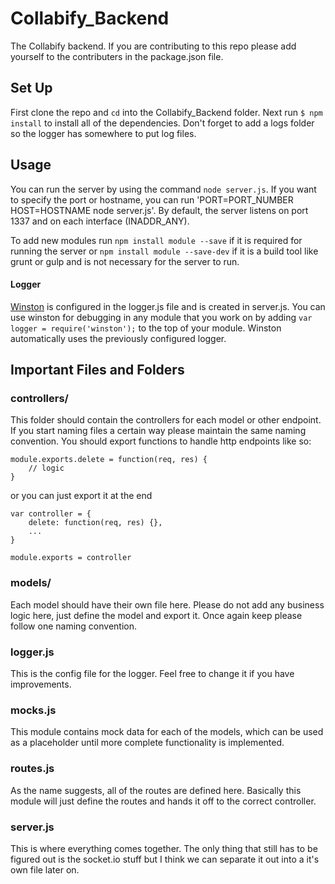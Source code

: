 # Collabify_Backend
The Collabify backend. If you are contributing to this repo please add yourself to the contributers in the package.json file.

## Set Up
First clone the repo and `cd` into the Collabify_Backend folder. Next run `$ npm install` to install all of the dependencies. Don't forget to add a logs folder so the logger has somewhere to put log files.

## Usage
You can run the server by using the command `node server.js`.  If you want to specify the port or hostname, you can run 'PORT=PORT_NUMBER HOST=HOSTNAME node server.js'.  By default, the server listens on port 1337 and on each interface (INADDR_ANY).

To add new modules run `npm install module --save` if it is required for running the server or `npm install module --save-dev` if it is a build tool like grunt or gulp and is not necessary for the server to run.

#### Logger
[Winston](https://github.com/winstonjs/winston "Winston docs") is configured in the logger.js file and is created in server.js. You can use winston for debugging in any module that you work on by adding `var logger = require('winston');` to the top of your module. Winston automatically uses the previously configured logger.

## Important Files and Folders

### controllers/
This folder should contain the controllers for each model or other endpoint. If you start naming files a certain way please maintain the same naming convention. You should export functions to handle http endpoints like so:
```
module.exports.delete = function(req, res) {
	// logic
}
```
or you can just export it at the end
```
var controller = {
	delete: function(req, res) {},
	...
}

module.exports = controller
```

### models/
Each model should have their own file here. Please do not add any business logic here, just define the model and export it. Once again keep please follow one naming convention.

### logger.js
This is the config file for the logger. Feel free to change it if you have improvements.

### mocks.js
This module contains mock data for each of the models, which can be used as a placeholder until more complete functionality is implemented.

### routes.js
As the name suggests, all of the routes are defined here. Basically this module will just define the routes and hands it off to the correct controller.

### server.js
This is where everything comes together. The only thing that still has to be figured out is the socket.io stuff but I think we can separate it out into a it's own file later on.